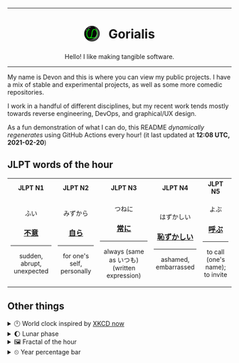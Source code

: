 ***

<h1 align="center">
<sub>
    <img src="readme/resources/avatar.png" height="36">
</sub>
&nbsp;
Gorialis
</h1>
<p align="center">
Hello! I like making tangible software.
</p>

***

My name is Devon and this is where you can view my public projects. I have a mix of stable and experimental projects, as well as some more comedic repositories.

I work in a handful of different disciplines, but my recent work tends mostly towards reverse engineering, DevOps, and graphical/UX design.

As a fun demonstration of what I can do, this README *dynamically regenerates* using GitHub Actions every hour! (it last updated at **12:08 UTC, 2021-02-20**)

<h2>JLPT words of the hour</h2>
<table>
    <tr>
        <th>JLPT N1</th>
        <th>JLPT N2</th>
        <th>JLPT N3</th>
        <th>JLPT N4</th>
        <th>JLPT N5</th>
    </tr>
    <tr>
        <td>
            <p align="center">ふい</p>
            <h3 align="center"><b><a href="https://jisho.org/search/%E4%B8%8D%E6%84%8F">不意</a></b></h3>
            <hr>
            <p align="center">sudden,<wbr> abrupt,<wbr> unexpected</p>
        </td>
        <td>
            <p align="center">みずから</p>
            <h3 align="center"><b><a href="https://jisho.org/search/%E8%87%AA%E3%82%89">自ら</a></b></h3>
            <hr>
            <p align="center">for one's self,<wbr> personally</p>
        </td>
        <td>
            <p align="center">つねに</p>
            <h3 align="center"><b><a href="https://jisho.org/search/%E5%B8%B8%E3%81%AB">常に</a></b></h3>
            <hr>
            <p align="center">always (same as いつも) (written expression)</p>
        </td>
        <td>
            <p align="center">はずかしい</p>
            <h3 align="center"><b><a href="https://jisho.org/search/%E6%81%A5%E3%81%9A%E3%81%8B%E3%81%97%E3%81%84">恥ずかしい</a></b></h3>
            <hr>
            <p align="center">ashamed,<wbr> embarrassed</p>
        </td>
        <td>
            <p align="center">よぶ</p>
            <h3 align="center"><b><a href="https://jisho.org/search/%E5%91%BC%E3%81%B6">呼ぶ</a></b></h3>
            <hr>
            <p align="center">to call (one's name);<br> to invite</p>
        </td>
    </tr>
</table>

<h2>Other things</h2>
<details>
<summary>🕛  World clock inspired by <a href="https://xkcd.com/now">XKCD now</a></summary>

> <img src="generated/now.png" width="512">

</details>
<details>
<summary>🌔 Lunar phase</summary>

The moon is approximately 31.73% through its phase (Waxing Gibbous).

</details>
<details>
<summary>&#x1f5bc; Fractal of the hour</summary>

> <img src="generated/fractal.png" width="512">

</details>
<details>
<summary>&#x23f2; Year percentage bar</summary>
<pre><code>2021 [██▁▁▁▁▁▁▁▁▁▁▁▁▁▁▁▁▁▁] 13.84%</code></pre>
</details>

